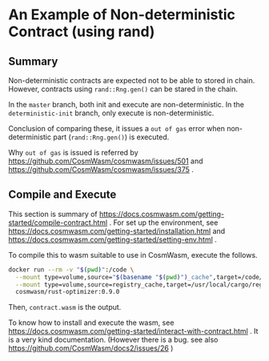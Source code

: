 # An Example of Non-deterministic Contract (using rand)

## Summary
Non-deterministic contracts are expected not to be able to stored in chain.
However, contracts using `rand::Rng.gen()` can be stared in the chain.

In the `master` branch, both init and execute are non-deterministic.
In the `deterministic-init` branch, only execute is non-deterministic.

Conclusion of comparing these, it issues a `out of gas` error when non-deterministic part (`rand::Rng.gen()`) is executed.

Why `out of gas` is issued is referred by https://github.com/CosmWasm/cosmwasm/issues/501 and https://github.com/CosmWasm/cosmwasm/issues/375 .

## Compile and Execute
This section is summary of https://docs.cosmwasm.com/getting-started/compile-contract.html .
For set up the environment, see https://docs.cosmwasm.com/getting-started/installation.html and https://docs.cosmwasm.com/getting-started/setting-env.html .

To compile this to wasm suitable to use in CosmWasm, execute the follows.

```sh
docker run --rm -v "$(pwd)":/code \
  --mount type=volume,source="$(basename "$(pwd)")_cache",target=/code/target \
  --mount type=volume,source=registry_cache,target=/usr/local/cargo/registry \
  cosmwasm/rust-optimizer:0.9.0
```

Then, `contract.wasm` is the output.

To know how to install and execute the wasm, see https://docs.cosmwasm.com/getting-started/interact-with-contract.html .
It is a very kind documentation.
(However there is a bug. see also https://github.com/CosmWasm/docs2/issues/26 )
